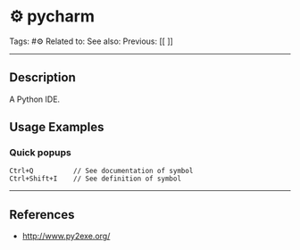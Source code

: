 # ⚙️ pycharm
Tags: #⚙️ 
Related to: 
See also: 
Previous: [[ ]]

---
## Description

A Python IDE.

## Usage Examples

### Quick popups

	Ctrl+Q			// See documentation of symbol
	Ctrl+Shift+I	// See definition of symbol

---
## References
- http://www.py2exe.org/